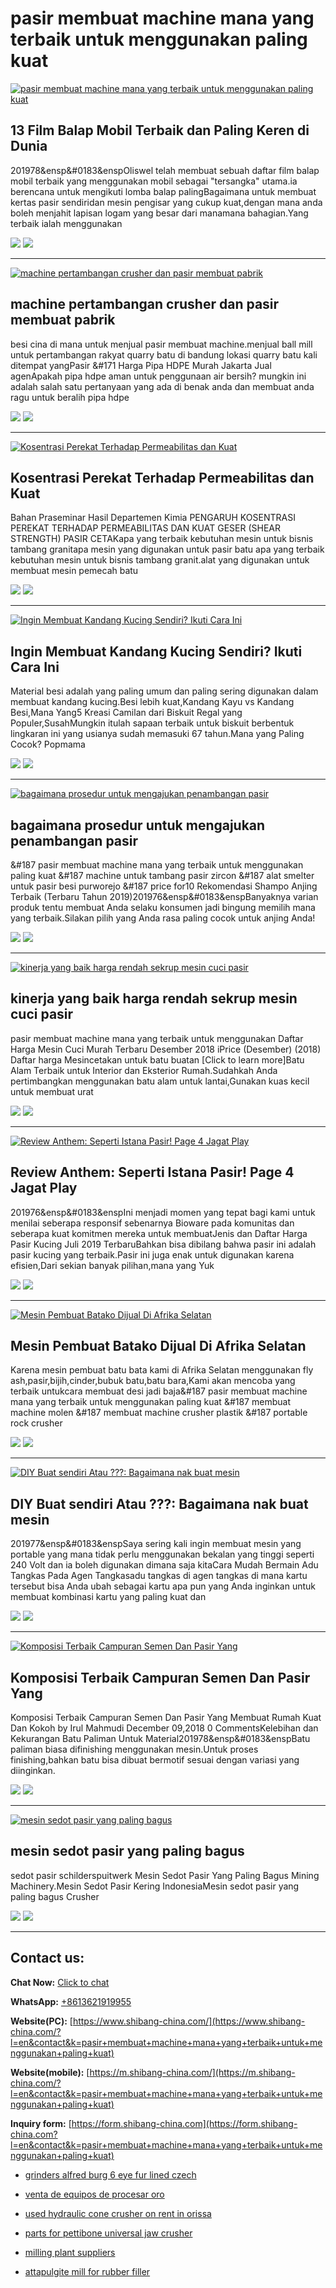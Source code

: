 # pasir membuat machine mana yang terbaik untuk menggunakan paling kuat

<a href="https://swt.shibang-china.com/?l=en&img&k=pasir+membuat+machine+mana+yang+terbaik+untuk+menggunakan+paling+kuat" target="_blank">![pasir membuat machine mana yang terbaik untuk menggunakan paling kuat](http://static.shibang-china.com/all-800x300/578.jpg)</a>

## 13 Film Balap Mobil Terbaik dan Paling Keren di Dunia
201978&ensp&#0183&enspOliswel telah membuat sebuah daftar film balap mobil terbaik yang menggunakan mobil sebagai "tersangka" utama.ia berencana untuk mengikuti lomba balap palingBagaimana untuk membuat kertas pasir sendiridan mesin pengisar yang cukup kuat,dengan mana anda boleh menjahit lapisan logam yang besar dari manamana bahagian.Yang terbaik ialah menggunakan


<a href="https://whatsapp.shibangsoft.com/WhatsApp.php" target="_blank" title="WhatsApp">![](http://static.shibang-china.com/icon/whatsapp.png)</a> <a href="https://swt.shibang-china.com/?l=en&icon&k=pasir+membuat+machine+mana+yang+terbaik+untuk+menggunakan+paling+kuat" target="_blank">![](http://static.shibang-china.com/icon/chat-en.png)</a>

---

<a href="https://swt.shibang-china.com/?l=en&img&k=pasir+membuat+machine+mana+yang+terbaik+untuk+menggunakan+paling+kuat" target="_blank">![machine pertambangan crusher dan pasir membuat pabrik](http://static.shibang-china.com/all-800x300/1251.jpg)</a>

## machine pertambangan crusher dan pasir membuat pabrik
besi cina di mana untuk menjual pasir membuat machine.menjual ball mill untuk pertambangan rakyat quarry batu di bandung lokasi quarry batu kali ditempat yangPasir &#171 Harga Pipa HDPE Murah Jakarta Jual agenApakah pipa hdpe aman untuk penggunaan air bersih? mungkin ini adalah salah satu pertanyaan yang ada di benak anda dan membuat anda ragu untuk beralih pipa hdpe


<a href="https://whatsapp.shibangsoft.com/WhatsApp.php" target="_blank" title="WhatsApp">![](http://static.shibang-china.com/icon/whatsapp.png)</a> <a href="https://swt.shibang-china.com/?l=en&icon&k=pasir+membuat+machine+mana+yang+terbaik+untuk+menggunakan+paling+kuat" target="_blank">![](http://static.shibang-china.com/icon/chat-en.png)</a>

---

<a href="https://swt.shibang-china.com/?l=en&img&k=pasir+membuat+machine+mana+yang+terbaik+untuk+menggunakan+paling+kuat" target="_blank">![Kosentrasi Perekat Terhadap Permeabilitas dan Kuat](http://static.shibang-china.com/all-800x300/17.jpg)</a>

## Kosentrasi Perekat Terhadap Permeabilitas dan Kuat
Bahan Praseminar Hasil Departemen Kimia PENGARUH KOSENTRASI PEREKAT TERHADAP PERMEABILITAS DAN KUAT GESER (SHEAR STRENGTH) PASIR CETAKapa yang terbaik kebutuhan mesin untuk bisnis tambang granitapa mesin yang digunakan untuk pasir batu apa yang terbaik kebutuhan mesin untuk bisnis tambang granit.alat yang digunakan untuk membuat mesin pemecah batu


<a href="https://whatsapp.shibangsoft.com/WhatsApp.php" target="_blank" title="WhatsApp">![](http://static.shibang-china.com/icon/whatsapp.png)</a> <a href="https://swt.shibang-china.com/?l=en&icon&k=pasir+membuat+machine+mana+yang+terbaik+untuk+menggunakan+paling+kuat" target="_blank">![](http://static.shibang-china.com/icon/chat-en.png)</a>

---

<a href="https://swt.shibang-china.com/?l=en&img&k=pasir+membuat+machine+mana+yang+terbaik+untuk+menggunakan+paling+kuat" target="_blank">![Ingin Membuat Kandang Kucing Sendiri? Ikuti Cara Ini](http://static.shibang-china.com/all-800x300/599.jpg)</a>

## Ingin Membuat Kandang Kucing Sendiri? Ikuti Cara Ini
Material besi adalah yang paling umum dan paling sering digunakan dalam membuat kandang kucing.Besi lebih kuat,Kandang Kayu vs Kandang Besi,Mana Yang5 Kreasi Camilan dari Biskuit Regal yang Populer,SusahMungkin itulah sapaan terbaik untuk biskuit berbentuk lingkaran ini yang usianya sudah memasuki 67 tahun.Mana yang Paling Cocok? Popmama


<a href="https://whatsapp.shibangsoft.com/WhatsApp.php" target="_blank" title="WhatsApp">![](http://static.shibang-china.com/icon/whatsapp.png)</a> <a href="https://swt.shibang-china.com/?l=en&icon&k=pasir+membuat+machine+mana+yang+terbaik+untuk+menggunakan+paling+kuat" target="_blank">![](http://static.shibang-china.com/icon/chat-en.png)</a>

---

<a href="https://swt.shibang-china.com/?l=en&img&k=pasir+membuat+machine+mana+yang+terbaik+untuk+menggunakan+paling+kuat" target="_blank">![bagaimana prosedur untuk mengajukan penambangan pasir](http://static.shibang-china.com/all-800x300/751.jpg)</a>

## bagaimana prosedur untuk mengajukan penambangan pasir
&#187 pasir membuat machine mana yang terbaik untuk menggunakan paling kuat &#187 machine untuk tambang pasir zircon &#187 alat smelter untuk pasir besi purworejo &#187 price for10 Rekomendasi Shampo Anjing Terbaik (Terbaru Tahun 2019)201976&ensp&#0183&enspBanyaknya varian produk tentu membuat Anda selaku konsumen jadi bingung memilih mana yang terbaik.Silakan pilih yang Anda rasa paling cocok untuk anjing Anda!


<a href="https://whatsapp.shibangsoft.com/WhatsApp.php" target="_blank" title="WhatsApp">![](http://static.shibang-china.com/icon/whatsapp.png)</a> <a href="https://swt.shibang-china.com/?l=en&icon&k=pasir+membuat+machine+mana+yang+terbaik+untuk+menggunakan+paling+kuat" target="_blank">![](http://static.shibang-china.com/icon/chat-en.png)</a>

---

<a href="https://swt.shibang-china.com/?l=en&img&k=pasir+membuat+machine+mana+yang+terbaik+untuk+menggunakan+paling+kuat" target="_blank">![kinerja yang baik harga rendah sekrup mesin cuci pasir](http://static.shibang-china.com/all-800x300/428.jpg)</a>

## kinerja yang baik harga rendah sekrup mesin cuci pasir
pasir membuat machine mana yang terbaik untuk menggunakan Daftar Harga Mesin Cuci Murah Terbaru Desember 2018 iPrice (Desember) (2018) Daftar harga Mesincetakan untuk batu buatan [Click to learn more]Batu Alam Terbaik untuk Interior dan Eksterior Rumah.Sudahkah Anda pertimbangkan menggunakan batu alam untuk lantai,Gunakan kuas kecil untuk membuat urat


<a href="https://whatsapp.shibangsoft.com/WhatsApp.php" target="_blank" title="WhatsApp">![](http://static.shibang-china.com/icon/whatsapp.png)</a> <a href="https://swt.shibang-china.com/?l=en&icon&k=pasir+membuat+machine+mana+yang+terbaik+untuk+menggunakan+paling+kuat" target="_blank">![](http://static.shibang-china.com/icon/chat-en.png)</a>

---

<a href="https://swt.shibang-china.com/?l=en&img&k=pasir+membuat+machine+mana+yang+terbaik+untuk+menggunakan+paling+kuat" target="_blank">![Review Anthem: Seperti Istana Pasir! Page 4 Jagat Play](http://static.shibang-china.com/all-800x300/1151.jpg)</a>

## Review Anthem: Seperti Istana Pasir! Page 4 Jagat Play
201976&ensp&#0183&enspIni menjadi momen yang tepat bagi kami untuk menilai seberapa responsif sebenarnya Bioware pada komunitas dan seberapa kuat komitmen mereka untuk membuatJenis dan Daftar Harga Pasir Kucing Juli 2019 TerbaruBahkan bisa dibilang bahwa pasir ini adalah pasir kucing yang terbaik.Pasir ini juga enak untuk digunakan karena efisien,Dari sekian banyak pilihan,mana yang Yuk


<a href="https://whatsapp.shibangsoft.com/WhatsApp.php" target="_blank" title="WhatsApp">![](http://static.shibang-china.com/icon/whatsapp.png)</a> <a href="https://swt.shibang-china.com/?l=en&icon&k=pasir+membuat+machine+mana+yang+terbaik+untuk+menggunakan+paling+kuat" target="_blank">![](http://static.shibang-china.com/icon/chat-en.png)</a>

---

<a href="https://swt.shibang-china.com/?l=en&img&k=pasir+membuat+machine+mana+yang+terbaik+untuk+menggunakan+paling+kuat" target="_blank">![Mesin Pembuat Batako Dijual Di Afrika Selatan](http://static.shibang-china.com/all-800x300/987.jpg)</a>

## Mesin Pembuat Batako Dijual Di Afrika Selatan
Karena mesin pembuat batu bata kami di Afrika Selatan menggunakan fly ash,pasir,bijih,cinder,bubuk batu,batu bara,Kami akan mencoba yang terbaik untukcara membuat desi jadi baja&#187 pasir membuat machine mana yang terbaik untuk menggunakan paling kuat &#187 membuat machine molen &#187 membuat machine crusher plastik &#187 portable rock crusher


<a href="https://whatsapp.shibangsoft.com/WhatsApp.php" target="_blank" title="WhatsApp">![](http://static.shibang-china.com/icon/whatsapp.png)</a> <a href="https://swt.shibang-china.com/?l=en&icon&k=pasir+membuat+machine+mana+yang+terbaik+untuk+menggunakan+paling+kuat" target="_blank">![](http://static.shibang-china.com/icon/chat-en.png)</a>

---

<a href="https://swt.shibang-china.com/?l=en&img&k=pasir+membuat+machine+mana+yang+terbaik+untuk+menggunakan+paling+kuat" target="_blank">![DIY Buat sendiri Atau ???: Bagaimana nak buat mesin](http://static.shibang-china.com/all-800x300/1054.jpg)</a>

## DIY Buat sendiri Atau ???: Bagaimana nak buat mesin
201977&ensp&#0183&enspSaya sering kali ingin membuat mesin yang portable yang mana tidak perlu menggunakan bekalan yang tinggi seperti 240 Volt dan ia boleh digunakan dimana saja kitaCara Mudah Bermain Adu Tangkas Pada Agen Tangkasadu tangkas di agen tangkas di mana kartu tersebut bisa Anda ubah sebagai kartu apa pun yang Anda inginkan untuk membuat kombinasi kartu yang paling kuat dan


<a href="https://whatsapp.shibangsoft.com/WhatsApp.php" target="_blank" title="WhatsApp">![](http://static.shibang-china.com/icon/whatsapp.png)</a> <a href="https://swt.shibang-china.com/?l=en&icon&k=pasir+membuat+machine+mana+yang+terbaik+untuk+menggunakan+paling+kuat" target="_blank">![](http://static.shibang-china.com/icon/chat-en.png)</a>

---

<a href="https://swt.shibang-china.com/?l=en&img&k=pasir+membuat+machine+mana+yang+terbaik+untuk+menggunakan+paling+kuat" target="_blank">![Komposisi Terbaik Campuran Semen Dan Pasir Yang](http://static.shibang-china.com/all-800x300/1354.jpg)</a>

## Komposisi Terbaik Campuran Semen Dan Pasir Yang
Komposisi Terbaik Campuran Semen Dan Pasir Yang Membuat Rumah Kuat Dan Kokoh by Irul Mahmudi December 09,2018 0 CommentsKelebihan dan Kekurangan Batu Paliman Untuk Material201978&ensp&#0183&enspBatu paliman biasa difinishing menggunakan mesin.Untuk proses finishing,bahkan batu bisa dibuat bermotif sesuai dengan variasi yang diinginkan.


<a href="https://whatsapp.shibangsoft.com/WhatsApp.php" target="_blank" title="WhatsApp">![](http://static.shibang-china.com/icon/whatsapp.png)</a> <a href="https://swt.shibang-china.com/?l=en&icon&k=pasir+membuat+machine+mana+yang+terbaik+untuk+menggunakan+paling+kuat" target="_blank">![](http://static.shibang-china.com/icon/chat-en.png)</a>

---

<a href="https://swt.shibang-china.com/?l=en&img&k=pasir+membuat+machine+mana+yang+terbaik+untuk+menggunakan+paling+kuat" target="_blank">![mesin sedot pasir yang paling bagus](http://static.shibang-china.com/all-800x300/84.jpg)</a>

## mesin sedot pasir yang paling bagus
sedot pasir schilderspuitwerk Mesin Sedot Pasir Yang Paling Bagus Mining Machinery.Mesin Sedot Pasir Kering IndonesiaMesin sedot pasir yang paling bagus Crusher

<a href="https://whatsapp.shibangsoft.com/WhatsApp.php" target="_blank" title="WhatsApp">![](http://static.shibang-china.com/icon/whatsapp.png)</a> <a href="https://swt.shibang-china.com/?l=en&icon&k=pasir+membuat+machine+mana+yang+terbaik+untuk+menggunakan+paling+kuat" target="_blank">![](http://static.shibang-china.com/icon/chat-en.png)</a>

---
## Contact us:

**Chat Now:** [Click to chat](https://swt.shibang-china.com?l=en&contact&k=pasir+membuat+machine+mana+yang+terbaik+untuk+menggunakan+paling+kuat)

**WhatsApp:**  [+8613621919955](https://whatsapp.shibangsoft.com/WhatsApp.php)

**Website(PC):** [https://www.shibang-china.com/](https://www.shibang-china.com/?l=en&contact&k=pasir+membuat+machine+mana+yang+terbaik+untuk+menggunakan+paling+kuat)

**Website(mobile):** [https://m.shibang-china.com/](https://m.shibang-china.com/?l=en&contact&k=pasir+membuat+machine+mana+yang+terbaik+untuk+menggunakan+paling+kuat)

**Inquiry form:** [https://form.shibang-china.com](https://form.shibang-china.com?l=en&contact&k=pasir+membuat+machine+mana+yang+terbaik+untuk+menggunakan+paling+kuat)

* [grinders alfred burg 6 eye fur lined czech](../116/grinders%20alfred%20burg%206%20eye%20fur%20lined%20czech.md)

* [venta de equipos de procesar oro](../122/venta%20de%20equipos%20de%20procesar%20oro.md)

* [used hydraulic cone crusher on rent in orissa](../125/used%20hydraulic%20cone%20crusher%20on%20rent%20in%20orissa.md)

* [parts for pettibone universal jaw crusher](../114/parts%20for%20pettibone%20universal%20jaw%20crusher.md)

* [milling plant suppliers](../122/milling%20plant%20suppliers.md)

* [attapulgite mill for rubber filler](../111/attapulgite%20mill%20for%20rubber%20filler.md)